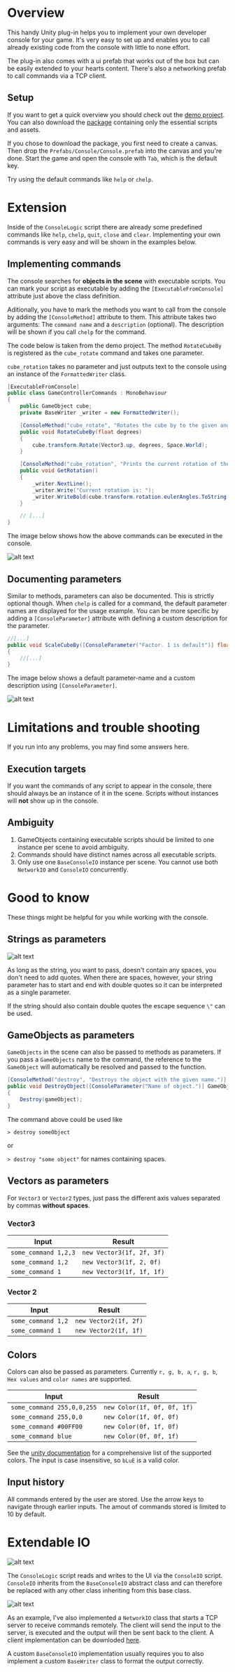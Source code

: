 # Overview

This handy Unity plug-in helps you to implement your own developer console for your game. It's very easy to set up and enables you to call already existing code from the console with little to none effort.

The plug-in also comes with a ui prefab that works out of the box but can be easily extended to your hearts content. There's also a networking prefab to call commands via a TCP client.

## Setup

If you want to get a quick overview you should check out the [demo project](https://github.com/Moolt/UnityIngameConsole/archive/master.zip). 
You can also download the [package](https://github.com/Moolt/UnityIngameConsole/raw/master/ingame-console.unitypackage) containing only the essential scripts and assets.

If you chose to download the package, you first need to create a canvas. Then drop the `Prefabs/Console/Console.prefab` into the canvas and you're done. Start the game and open the console with `Tab`, which is the default key.

Try using the default commands like `help` or `chelp`.

# Extension
Inside of the `ConsoleLogic` script there are already some predefined commands like `help`, `chelp`, `quit`, `close` and `clear`.
Implementing your own commands is very easy and will be shown in the examples below.

## Implementing commands

The console searches for __objects in the scene__ with executable scripts. You can mark your script as executable by adding the `[ExecutableFromConsole]` attribute just above the class definition.

Aditionally, you have to mark the methods you want to call from the console by adding the `[ConsoleMethod]` attribute to them. This attribute takes two arguments: The `command name` and a `description` (optional). The description will be shown if you call `chelp` for the command.

The code below is taken from the demo project. The method `RotateCubeBy` is registered as the `cube_rotate` command and takes one parameter.

`cube_rotation` takes no parameter and just outputs text to the console using an instance of the `FormattedWriter` class.

```csharp
[ExecutableFromConsole]
public class GameControllerCommands : MonoBehaviour
{
    public GameObject cube;
    private BaseWriter _writer = new FormattedWriter();

    [ConsoleMethod("cube_rotate", "Rotates the cube by to the given angle.")]
    public void RotateCubeBy(float degrees)
    {
        cube.transform.Rotate(Vector3.up, degrees, Space.World);
    }

    [ConsoleMethod("cube_rotation", "Prints the current rotation of the cube.")]
    public void GetRotation()
    {
        _writer.NextLine();
        _writer.Write("Current rotation is: ");
        _writer.WriteBold(cube.transform.rotation.eulerAngles.ToString());
    }

    // [...]
}
```

The image below shows how the above commands can be executed in the console.

![alt text](https://raw.githubusercontent.com/Moolt/UnityIngameConsole/master/Documentation/screenshot.gif "screenshot")

## Documenting parameters

Similar to methods, parameters can also be documented. This is strictly optional though.
When `chelp` is called for a command, the default parameter names are displayed for the usage example.
You can be more specific by adding a `[ConsoleParameter]` attribute with defining a custom description for the parameter.

```csharp
//[...]
public void ScaleCubeBy([ConsoleParameter("Factor. 1 is default")] float factor)
{
    //[...]
}
```

The image below shows a default parameter-name and a custom description using `[ConsoleParameter]`.

![alt text](https://raw.githubusercontent.com/Moolt/UnityIngameConsole/master/Documentation/chelp.png "screenshot")

# Limitations and trouble shooting

If you run into any problems, you may find some answers here.

## Execution targets

If you want the commands of any script to appear in the console, there should always be an instance of it in the scene.
Scripts without instances will __not__ show up in the console.

## Ambiguity

1. GameObjects containing executable scripts should be limited to one instance per scene to avoid ambiguity.
2. Commands should have distinct names across all executable scripts.
3. Only use one `BaseConsoleIO` instance per scene. You cannot use both `NetworkIO` and `ConsoleIO` concurrently.

# Good to know

These things might be helpful for you while working with the console.

## Strings as parameters

![alt text](https://raw.githubusercontent.com/Moolt/UnityIngameConsole/master/Documentation/strings.png "screenshot")

As long as the string, you want to pass, doesn't contain any spaces, you don't need to add quotes. When there are spaces, however, your string parameter has to start and end with double quotes so it can be interpreted as a single parameter.

If the string should also contain double quotes the escape sequence `\"` can be used.

## GameObjects as parameters

`GameObjects` in the scene can also be passed to methods as parameters.
If you pass a `GameObjects` name to the command, the reference to the `GameObject` will automatically be resolved and passed to the function.

```csharp
[ConsoleMethod("destroy", "Destroys the object with the given name.")]
public void DestroyObject([ConsoleParameter("Name of object.")] GameObject gameObject)
{
    Destroy(gameObject);
}
```

The command above could be used like 

``> destroy someObject`` 

or 

``> destroy "some object"`` for names containing spaces.

## Vectors as parameters

For `Vector3` or `Vector2` types, just pass the different axis values separated by commas __without spaces__.

### Vector3
|Input|Result|
|-|-|
| `some_command 1,2,3` | `new Vector3(1f, 2f, 3f)`|
| `some_command 1,2` | `new Vector3(1f, 2, 0f)`|
| `some_command 1` | `new Vector3(1f, 1f, 1f)` |

### Vector 2
|Input|Result|
|-|-|
| `some_command 1,2` | `new Vector2(1f, 2f)`|
| `some_command 1` | `new Vector2(1f, 1f)`|

## Colors

Colors can also be passed as parameters. Currently `r, g, b, a`, `r, g, b`, `Hex values` and `color names` are supported.

|Input|Result|
|-|-|
| `some_command 255,0,0,255` | `new Color(1f, 0f, 0f, 1f)`|
| `some_command 255,0,0` | `new Color(1f, 0f, 0f)`|
| `some_command #00FF00` | `new Color(0f, 1f, 0f)`|
| `some_command blue` | `new Color(0f, 0f, 1f)`|

See the [unity documentation](https://docs.unity3d.com/ScriptReference/Color.html) for a comprehensive list of the supported colors. The input is case insensitive, so `bLuE` is a valid color.

## Input history

All commands entered by the user are stored. Use the arrow keys to navigate through earlier inputs.
The amout of commands stored is limited to 10 by default.

# Extendable IO

![alt text](https://raw.githubusercontent.com/Moolt/UnityIngameConsole/master/Documentation/diagram.png "screenshot")

The `ConsoleLogic` script reads and writes to the UI via the `ConsoleIO` script. `ConsoleIO` inherits from the `BaseConsoleIO` abstract class and can therefore be replaced with any other class inheriting from this base class.

![alt text](https://raw.githubusercontent.com/Moolt/UnityIngameConsole/master/Documentation/console.png "screenshot")

As an example, I've also implemented a `NetworkIO` class that starts a TCP server to receive commands remotely. The client will send the input to the server, is executed and the output will then be sent back to the client. A client implementation can be downloded [here](https://github.com/Moolt/ConsoleClient).

A custom `BaseConsoleIO` implementation usually requires you to also implement a custom `BaseWriter` class to format the output correctly.
